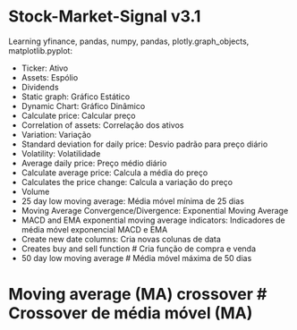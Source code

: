 # Stock-Market-Signal v3.1

Learning yfinance, pandas, numpy, pandas, plotly.graph_objects, matplotlib.pyplot:

- Ticker: Ativo
- Assets: Espólio
- Dividends
- Static graph: Gráfico Estático
- Dynamic Chart: Gráfico Dinâmico
- Calculate price: Calcular preço
- Correlation of assets: Correlação dos ativos
- Variation: Variação
- Standard deviation for daily price: Desvio padrão para preço diário
- Volatility: Volatilidade
- Average daily price: Preço médio diário
- Calculate average price: Calcula a média do preço
- Calculates the price change: Calcula a variação do preço
- Volume
- 25 day low moving average: Média móvel mínima de 25 dias
- Moving Average Convergence/Divergence: Exponential Moving Average
- MACD and EMA exponential moving average indicators: Indicadores de média móvel exponencial MACD e EMA
- Create new date columns: Cria novas colunas de data
- Creates buy and sell function # Cria função de compra e venda
- 50 day low moving average # Média móvel máxima de 50 dias
# Moving average (MA) crossover # Crossover de média móvel (MA)
